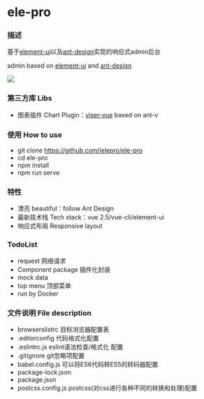 # ele-pro

### 描述

基于[element-ui](https://ant.design/)以及[ant-design](http://element-cn.eleme.io)实现的响应式admin后台

admin based on [element-ui](https://ant.design/) and [ant-design](http://element-cn.eleme.io)

![](https://github.com/ielepro/ele-pro/blob/master/index.png)

### 第三方库 Libs
* 图表插件 Chart Plugin：[viser-vue](https://viserjs.github.io/) based on ant-v

### 使用 How to use
* git clone https://github.com/ielepro/ele-pro
* cd ele-pro
* npm install
* npm run serve

### 特性
* 漂亮 beautiful：follow Ant Design
* 最新技术栈 Tech stack：vue 2.5/vue-cli/element-ui
* 响应式布局 Responsive layout

### TodoList
* request 网络请求
* Component package 插件化封装
* mock data
* top menu 顶部菜单
* run by Docker

### 文件说明 File description

* browserslistrc 目标浏览器配置表 
* .editorconfig 代码格式化配置
* .eslintrc.js eslint语法检查/格式化 配置
* .gitignore git忽略项配置
* babel.config.js 可以将ES6代码转ES5的转码器配置
* package-lock.json 
* package.json
* postcss.config.js postcss(对css进行各种不同的转换和处理)配置
